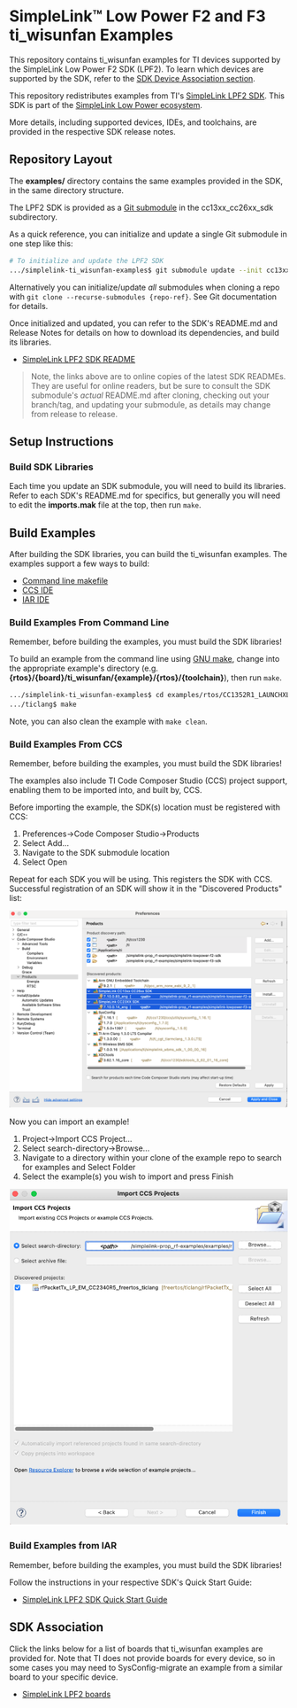 # SimpleLink™ Low Power F2 and F3 ti_wisunfan Examples

This repository contains ti_wisunfan examples for TI devices supported by the
SimpleLink Low Power F2 SDK (LPF2). To learn which devices are supported by the
SDK, refer to the [SDK Device Association section](#sdk-association).

This repository redistributes examples from TI's [SimpleLink LPF2
SDK](https://www.ti.com/tool/download/SIMPLELINK-LOWPOWER-F2-SDK). This SDK is
part of the [SimpleLink Low Power
ecosystem](https://www.ti.com/tool/SIMPLELINK-LOWPOWER-SDK).

More details, including supported devices, IDEs, and toolchains, are provided in
the respective SDK release notes.

## Repository Layout

The **examples/** directory contains the same examples provided in the SDK, in
the same directory structure.

The LPF2 SDK is provided as a [Git
submodule](https://www.git-scm.com/docs/gitsubmodules) in the cc13xx_cc26xx_sdk
subdirectory.

As a quick reference, you can initialize and update a single Git submodule in
one step like this:

```bash
# To initialize and update the LPF2 SDK
.../simplelink-ti_wisunfan-examples$ git submodule update --init cc13xx_cc26xx_sdk
```

Alternatively you can initialize/update _all_ submodules when cloning a repo
with `git clone --recurse-submodules {repo-ref}`. See Git documentation for
details.

Once initialized and updated, you can refer to the SDK's README.md and Release
Notes for details on how to download its dependencies, and build its libraries.

* [SimpleLink LPF2 SDK
  README](https://github.com/TexasInstruments/cc13xx_cc26xx_sdk/blob/main/README.md)

> Note, the links above are to online copies of the latest SDK READMEs. They are
> useful for online readers, but be sure to consult the SDK submodule's _actual_
> README.md after cloning, checking out your branch/tag, and updating your
> submodule, as details may change from release to release.

## Setup Instructions

### Build SDK Libraries

Each time you update an SDK submodule, you will need to build its libraries.
Refer to each SDK's README.md for specifics, but generally you will need to edit
the **imports.mak** file at the top, then run `make`.

## Build Examples

After building the SDK libraries, you can build the ti_wisunfan examples. The
examples support a few ways to build:

* [Command line makefile](#build-examples-from-command-line)
* [CCS IDE](#build-examples-from-ccs)
* [IAR IDE](#build-examples-from-iar)

### Build Examples From Command Line

Remember, before building the examples, you must build the SDK libraries!

To build an example from the command line using [GNU
make](https://www.gnu.org/software/make/manual/make.html), change into the
appropriate example's directory (e.g.
**{rtos}/{board}/ti_wisunfan/{example}/{rtos}/{toolchain}**), then run `make`.

```bash
.../simplelink-ti_wisunfan-examples$ cd examples/rtos/CC1352R1_LAUNCHXL/ti_wisunfan/ns_node/tirtos7/ticlang/
.../ticlang$ make
```

Note, you can also clean the example with `make clean`.

### Build Examples From CCS

Remember, before building the examples, you must build the SDK libraries!

The examples also include TI Code Composer Studio (CCS) project support,
enabling them to be imported into, and built by, CCS.

Before importing the example, the SDK(s) location must be registered with CCS:

1. Preferences->Code Composer Studio->Products
2. Select Add...
3. Navigate to the SDK submodule location
4. Select Open

Repeat for each SDK you will be using. This registers the SDK with CCS.
Successful registration of an SDK will show it in the "Discovered
Products" list:

![CCS Add Products Dialog](images/add_products.png)

Now you can import an example!

1. Project->Import CCS Project...
2. Select search-directory->Browse...
3. Navigate to a directory within your clone of the example repo to search for
   examples and Select Folder
4. Select the example(s) you wish to import and press Finish

![Import CCS Projects Dialog](images/select_ccsproject.png)

### Build Examples from IAR

Remember, before building the examples, you must build the SDK libraries!

Follow the instructions in your respective SDK's Quick Start Guide:

* [SimpleLink LPF2 SDK Quick Start Guide](https://dev.ti.com/tirex/explore/node?node=A__AC7UNBWx3i6iMAUzzhqKwA__com.ti.SIMPLELINK_CC13XX_CC26XX_SDK__BSEc4rl__8.30.01.01)

## SDK Association

Click the links below for a list of boards that ti_wisunfan examples are
provided for. Note that TI does not provide boards for every device, so in some
cases you may need to SysConfig-migrate an example from a similar board to your
specific device.

* [SimpleLink LPF2 boards](images/simplelink_cc13xx_cc26xx_sdk.md)
